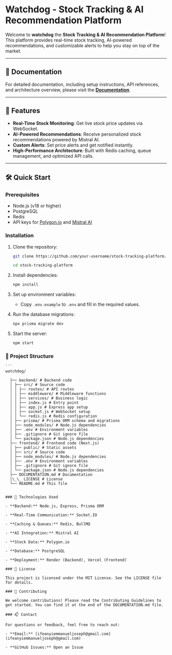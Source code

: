# Watchdog - Stock Tracking & AI Recommendation Platform

<!-- ![Project Banner](https://via.placeholder.com/1200x400) Add a banner image if available -->

Welcome to **watchdog** the **Stock Tracking & AI Recommendation Platform**! This platform provides real-time stock tracking, AI-powered recommendations, and customizable alerts to help you stay on top of the market.

---

## 📖 Documentation

For detailed documentation, including setup instructions, API references, and architecture overview, please visit the **[Documentation](DOCUMENTATION.md)**.

---

## 🚀 Features

- **Real-Time Stock Monitoring**: Get live stock price updates via WebSocket.
- **AI-Powered Recommendations**: Receive personalized stock recommendations powered by Mistral AI.
- **Custom Alerts**: Set price alerts and get notified instantly.
- **High-Performance Architecture**: Built with Redis caching, queue management, and optimized API calls.

---

## 🛠️ Quick Start

### Prerequisites

- Node.js (v18 or higher)
- PostgreSQL
- Redis
- API keys for [Polygon.io](https://polygon.io/) and [Mistral AI](https://mistral.ai/)

### Installation

1. Clone the repository:

   ```bash
   git clone https://github.com/your-username/stock-tracking-platform.git

   cd stock-tracking-platform
   ```

2. Install dependencies:

   ```bash
   npm install
   ```

3. Set up environment variables:

   - Copy `.env.example` to `.env` and fill in the required values.

4. Run the database migrations:

   ```bash
   npx prisma migrate dev
   ```

5. Start the server:

   ```bash
   npm start
   ```

### 📂 Project Structure

    ```
    watchdog/

      ├── backend/ # Backend code
      │ ├── src/ # Source code
      │ │ ├── routes/ # API routes
      │ │ ├── middleware/ # Middleware functions
      │ │ ├── services/ # Business logic
      │ │ ├── index.js # Entry point
      │ │ ├── app.js # Express app setup
      │ │ ├── socket.js # WebSocket setup
      │ │ └── redis.js # Redis configuration
      │ ├── prisma/ # Prisma ORM schema and migrations
      │ ├── node_modules/ # Node.js dependencies
      │ ├── .env # Environment variables
      │ ├── .gitignore # Git ignore file
      │ └── package.json # Node.js dependencies
      ├── frontend/ # Frontend code (Next.js)
      │ ├── public/ # Static assets
      │ ├── src/ # Source code
      │ ├── node_modules/ # Node.js dependencies
      │ ├── .env # Environment variables
      │ ├── .gitignore # Git ignore file
      │ └── package.json # Node.js dependencies
      ├── DOCUMENTATION.md # Documentation
      |\_\_ LICENSE # License
      └── README.md # This file

   ```

### 🔧 Technologies Used

- **Backend:** Node.js, Express, Prisma ORM

- **Real-Time Communication:** Socket.IO

- **Caching & Queues:** Redis, BullMQ

- **AI Integration:** Mistral AI

- **Stock Data:** Polygon.io

- **Database:** PostgreSQL

- **Deployment:** Render (Backend), Vercel (Frontend)

### 📄 License

This project is licensed under the MIT License. See the LICENSE file for details.

### 🤝 Contributing

We welcome contributions! Please read the Contributing Guidelines to get started. You can find it at the end of the DOCUMENTATION.md file.

### 📫 Contact

For questions or feedback, feel free to reach out:

- **Email:** [ifeanyiemmanueljoseph@gmail.com](ifeanyiemmanueljoseph@gmail.com)

- **GitHub Issues:** Open an Issue

